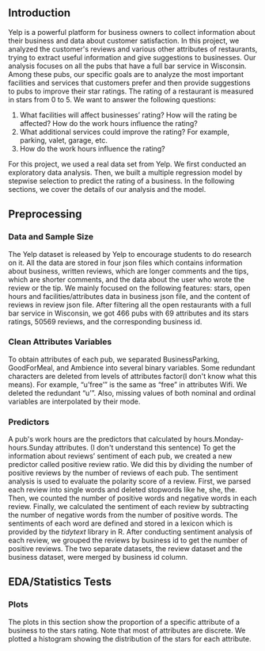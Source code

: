 ## Introduction
Yelp is a powerful platform for business owners to collect information about their business and data about customer satisfaction. 
In this project, we analyzed the customer's reviews and various other attributes of restaurants, trying to extract useful information and give suggestions to businesses. 
Our analysis focuses on all the pubs that have a full bar service in Wisconsin. 
Among these pubs, our specific goals are to analyze the most important facilities and services that customers prefer and then provide suggestions to pubs to improve their star ratings. 
The rating of a restaurant is measured in stars from 0 to 5. 
We want to answer the following questions:

1. What facilities will affect businesses’ rating? 
How will the rating be affected? How do the work hours influence the rating?
2. What additional services could improve the rating? For example, parking, valet, garage, etc.
3. How do the work hours influence the rating? 

For this project, we used a real data set from Yelp. We first conducted an exploratory data analysis. 
Then, we built a multiple regression model by stepwise selection to predict the rating of a business. 
In the following sections, we cover the details of our analysis and the model.

## Preprocessing 

### Data and Sample Size

The Yelp dataset is released by Yelp to encourage students to do research on it. 
All the data are stored in four json files which contains information about business, written reviews, which are longer comments and the tips, 
which are shorter comments, and the data about the user who wrote the review or the tip. We mainly focused on the following features: stars, 
open hours and facilities/attributes data in business json file, and the content of reviews in review json file.
After filtering all the open restaurants with a full bar service in Wisconsin, we got 466 pubs with 69 attributes and its stars ratings, 
50569 reviews, and the corresponding business id. 

### Clean Attributes Variables
To obtain attributes of each pub, we separated BusinessParking, GoodForMeal, and Ambience into several binary variables. 
Some redundant characters are deleted from levels of attributes factor(I don't know what this means). 
For example, “u’free’” is the same as “free” in attributes Wifi. 
We deleted the redundant “u’”. Also, missing values of both nominal and ordinal variables are interpolated by their mode. 

### Predictors

A pub's work hours are the predictors that calculated by hours.Monday-hours.Sunday attributes. (I don't understand this sentence)
To get the information about reviews’ sentiment of each pub, we created a new predictor called positive review ratio. 
We did this by dividing the number of positive reviews by the number of reviews of each pub. 
The sentiment analysis is used to evaluate the polarity score of a review. 
First, we parsed each review into single words and deleted stopwords like he, she, the.
Then, we counted the number of positive words and negative words in each review. 
Finally, we calculated the sentiment of each review by subtracting the number of negative words from the number of positive words. 
The sentiments of each word are defined and stored in a lexicon which is provided by the *tidytext* library in R. 
After conducting sentiment analysis of each review, we grouped the reviews by business id to get the number of positive reviews. 
The two separate datasets, the review dataset and the business dataset, were merged by business id column.

## EDA/Statistics Tests

### Plots

The plots in this section show the proportion of a specific attribute of a business to the stars rating. 
Note that most of attributes are discrete. 
We plotted a histogram showing the distribution of the stars for each attribute. 


